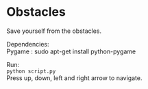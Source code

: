 # Obstacles

Save yourself from the obstacles.

Dependencies:<br />
Pygame : sudo apt-get install python-pygame

Run:<br />
```python script.py```<br />
Press up, down, left and right arrow to navigate.
